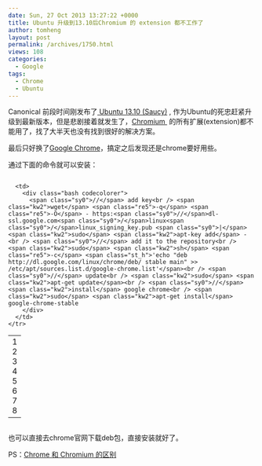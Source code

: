 ```yaml
---
date: Sun, 27 Oct 2013 13:27:22 +0000
title: Ubuntu 升级到13.10后Chromium 的 extension 都不工作了
author: tomheng
layout: post
permalink: /archives/1750.html
views: 108
categories:
  - Google
tags:
  - Chrome
  - Ubuntu
---
```

Canonical 前段时间刚发布了[ Ubuntu 13.10 (Saucy)][1] , 作为Ubuntu的死忠赶紧升级到最新版本，但是悲剧接着就发生了，[Chromium ][2] 的所有扩展(extension)都不能用了，找了大半天也没有找到很好的解决方案。

最后只好换了[Google Chrome][3]，搞定之后发现还是chrome要好用些。

通过下面的命令就可以安装：

<div class="codecolorer-container bash blackboard" style="overflow:auto;white-space:nowrap;">
  <table cellspacing="0" cellpadding="0">
    <tr>
      <td class="line-numbers">
        <div>
          1<br />2<br />3<br />4<br />5<br />6<br />7<br />8<br />
        </div>
      </td>
      
      <td>
        <div class="bash codecolorer">
          <span class="sy0">//</span> add key<br /> <span class="kw2">wget</span> <span class="re5">-q</span> <span class="re5">-O</span> - https:<span class="sy0">//</span>dl-ssl.google.com<span class="sy0">/</span>linux<span class="sy0">/</span>linux_signing_key.pub <span class="sy0">|</span> <span class="kw2">sudo</span> <span class="kw2">apt-key add</span> -<br /> <span class="sy0">//</span> add it to the repository<br /> <span class="kw2">sudo</span> <span class="kw2">sh</span> <span class="re5">-c</span> <span class="st_h">'echo "deb http://dl.google.com/linux/chrome/deb/ stable main" >> /etc/apt/sources.list.d/google-chrome.list'</span><br /> <span class="sy0">//</span> update<br /> <span class="kw2">sudo</span> <span class="kw2">apt-get update</span><br /> <span class="sy0">//</span> <span class="kw2">install</span> google chrome<br /> <span class="kw2">sudo</span> <span class="kw2">apt-get install</span> google-chrome-stable
        </div>
      </td>
    </tr>
  </table>
</div>

也可以直接去chrome官网下载deb包，直接安装就好了。

PS：[Chrome 和 Chromium 的区别][4]

 [1]: http://releases.ubuntu.com/saucy/
 [2]: http://www.chromium.org/ "The Chromium Projects"
 [3]: https://www.google.com/intl/en/chrome/browser/
 [4]: https://code.google.com/p/chromium/wiki/ChromiumBrowserVsGoogleChrome
